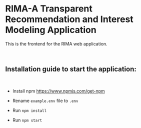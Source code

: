 # RIMA-A Transparent Recommendation and Interest Modeling Application
This is the frontend for the RIMA web application.

<br>

## Installation guide to start the application:

<br>


- Install npm https://www.npmjs.com/get-npm

-  Rename `example.env` file to `.env`

-  Run `npm install`

-  Run `npm start`
